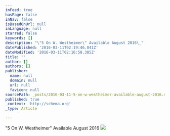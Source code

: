 ```yaml
---
inFeed: true
hasPage: false
inNav: false
isBasedOnUrl: null
inLanguage: null
starred: false
keywords: []
description: "\"5 On W. Westheimer\" Available August 2016\_"
datePublished: '2016-03-11T02:19:46.841Z'
dateModified: '2016-03-11T02:16:58.385Z'
title: ''
author: []
authors: []
publisher:
  name: null
  domain: null
  url: null
  favicon: null
sourcePath: _posts/2016-03-11-5-on-w-westheimer-available-august-2016.md
published: true
_context: 'http://schema.org'
_type: Article

---
```

"5 On W. Westheimer" Available August 2016 ![](https://the-grid-user-content.s3-us-west-2.amazonaws.com/b99e941d-9102-44e7-953b-402a8e2aa375.jpg)